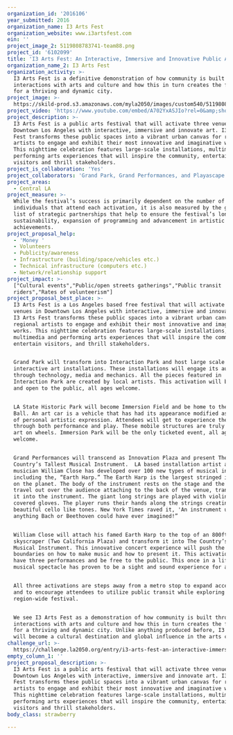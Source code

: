 ```yaml
---
organization_id: '2016106'
year_submitted: 2016
organization_name: I3 Arts Fest
organization_website: www.i3artsfest.com
ein: ''
project_image_2: 5119808783741-team88.png
project_id: '6102099'
title: 'I3 Arts Fest: An Interactive, Immersive and Innovative Public Arts Festival'
organization_name_2: I3 Arts Fest
organization_activity: >-
  I3 Arts Fest is a definitive demonstration of how community is built through
  interactions with arts and culture and how this in turn creates the foundation
  for a thriving and dynamic city.
project_image: >-
  https://skild-prod.s3.amazonaws.com/myla2050/images/custom540/5119808783741-team88.png
project_video: 'https://www.youtube.com/embed/A702YxASJIo?rel=0&amp;showinfo=0'
project_description: >-
  I3 Arts Fest is a public arts festival that will activate three venues in
  Downtown Los Angeles with interactive, immersive and innovate art. I3 Arts
  Fest transforms these public spaces into a vibrant urban canvas for regional
  artists to engage and exhibit their most innovative and imaginative works.
  This nighttime celebration features large-scale installations, multimedia and
  performing arts experiences that will inspire the community, entertain
  visitors and thrill stakeholders.
project_is_collaboration: 'Yes'
project_collaborators: 'Grand Park, Grand Performances, and Playascape'
project_areas:
  - Central LA
project_measure: >-
  While the festival’s success is primarily dependent on the number of
  individuals that attend each activation, it is also measured by the growing
  list of strategic partnerships that help to ensure the festival’s long-term 
  sustainability, expansion of programming and advancement in artistic
  achievements.
project_proposal_help:
  - 'Money '
  - Volunteers
  - Publicity/awareness
  - Infrastructure (building/space/vehicles etc.)
  - Technical infrastructure (computers etc.)
  - Network/relationship support
project_impact: >-
  ["Cultural events","Public/open streets gatherings","Public transit
  riders","Rates of volunteerism"]
project_proposal_best_place: >-
  I3 Arts Fest is a Los Angeles based free festival that will activate three
  venues in Downtown Los Angeles with interactive, immersive and innovate art.
  I3 Arts Fest transforms these public spaces into a vibrant urban canvas for
  regional artists to engage and exhibit their most innovative and imaginative
  works. This nighttime celebration features large-scale installations,
  multimedia and performing arts experiences that will inspire the community,
  entertain visitors, and thrill stakeholders.


  Grand Park will transform into Interaction Park and host large scale
  interactive art installations. These installations will engage its audience
  through technology, media and mechanics. All the pieces featured in
  Interaction Park are created by local artists. This activation will be free
  and open to the public, all ages welcome. 


  LA State Historic Park will become Immersion Field and be home to the Art Car
  Ball. An art car is a vehicle that has had its appearance modified as an act
  of personal artistic expression. Attendees will get to experience the art cars
  through both performance and play. These mobile structures are truly a work of
  art on wheels. Immersion Park will be the only ticketed event, all ages
  welcome. 


  Grand Performances will transcend as Innovation Plaza and present The
  Country’s Tallest Musical Instrument.  LA based installation artist and
  musician William Close has developed over 100 new types of musical instruments
  including the, “Earth Harp.” The Earth Harp is the largest stringed instrument
  on the planet. The body of the instrument rests on the stage and the strings
  travel out over the audience attaching to the back of the venue, transforming
  it into the instrument. The giant long strings are played with violin resin
  covered gloves. The player runs their hands along the strings creating
  beautiful cello like tones. New York Times raved it, 'An instrument unlike
  anything Bach or Beethoven could have ever imagined!” 


  William Close will attach his famed Earth Harp to the top of an 800ft
  skyscraper (Two California Plaza) and transform it into The Country’s Tallest
  Musical Instrument. This innovative concert experience will push the creative
  boundaries on how to make music and how to present it. This activation will
  have three performances and be free to the public. This once in a lifetime
  musical spectacle has proven to be a sight and sound experience for all ages. 


  All three activations are steps away from a metro stop to expand accessibility
  and to encourage attendees to utilize public transit while exploring this
  region-wide festival. 


  We see I3 Arts Fest as a demonstration of how community is built through
  interactions with arts and culture and how this in turn creates the foundation
  for a thriving and dynamic city. Unlike anything produced before, I3 Arts Fest
  will become a cultural destination and global influence in the arts community.
challenge_url: >-
  https://challenge.la2050.org/entry/i3-arts-fest-an-interactive-immersive-and-innovative-public-arts-festival
empty_column_1: ''
project_proposal_description: >-
  I3 Arts Fest is a public arts festival that will activate three venues in
  Downtown Los Angeles with interactive, immersive and innovate art. I3 Arts
  Fest transforms these public spaces into a vibrant urban canvas for regional
  artists to engage and exhibit their most innovative and imaginative works.
  This nighttime celebration features large-scale installations, multimedia and
  performing arts experiences that will inspire the community, entertain
  visitors and thrill stakeholders.
body_class: strawberry

---
```

